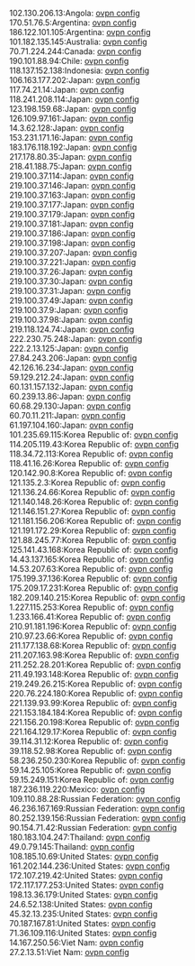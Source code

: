 102.130.206.13:Angola: [ovpn config](vpn/102_130_206_13.ovpn)  
170.51.76.5:Argentina: [ovpn config](vpn/170_51_76_5.ovpn)  
186.122.101.105:Argentina: [ovpn config](vpn/186_122_101_105.ovpn)  
101.182.135.145:Australia: [ovpn config](vpn/101_182_135_145.ovpn)  
70.71.224.244:Canada: [ovpn config](vpn/70_71_224_244.ovpn)  
190.101.88.94:Chile: [ovpn config](vpn/190_101_88_94.ovpn)  
118.137.152.138:Indonesia: [ovpn config](vpn/118_137_152_138.ovpn)  
106.163.177.202:Japan: [ovpn config](vpn/106_163_177_202.ovpn)  
117.74.21.14:Japan: [ovpn config](vpn/117_74_21_14.ovpn)  
118.241.208.114:Japan: [ovpn config](vpn/118_241_208_114.ovpn)  
123.198.159.68:Japan: [ovpn config](vpn/123_198_159_68.ovpn)  
126.109.97.161:Japan: [ovpn config](vpn/126_109_97_161.ovpn)  
14.3.62.128:Japan: [ovpn config](vpn/14_3_62_128.ovpn)  
153.231.171.16:Japan: [ovpn config](vpn/153_231_171_16.ovpn)  
183.176.118.192:Japan: [ovpn config](vpn/183_176_118_192.ovpn)  
217.178.80.35:Japan: [ovpn config](vpn/217_178_80_35.ovpn)  
218.41.188.75:Japan: [ovpn config](vpn/218_41_188_75.ovpn)  
219.100.37.114:Japan: [ovpn config](vpn/219_100_37_114.ovpn)  
219.100.37.146:Japan: [ovpn config](vpn/219_100_37_146.ovpn)  
219.100.37.163:Japan: [ovpn config](vpn/219_100_37_163.ovpn)  
219.100.37.177:Japan: [ovpn config](vpn/219_100_37_177.ovpn)  
219.100.37.179:Japan: [ovpn config](vpn/219_100_37_179.ovpn)  
219.100.37.181:Japan: [ovpn config](vpn/219_100_37_181.ovpn)  
219.100.37.186:Japan: [ovpn config](vpn/219_100_37_186.ovpn)  
219.100.37.198:Japan: [ovpn config](vpn/219_100_37_198.ovpn)  
219.100.37.207:Japan: [ovpn config](vpn/219_100_37_207.ovpn)  
219.100.37.221:Japan: [ovpn config](vpn/219_100_37_221.ovpn)  
219.100.37.26:Japan: [ovpn config](vpn/219_100_37_26.ovpn)  
219.100.37.30:Japan: [ovpn config](vpn/219_100_37_30.ovpn)  
219.100.37.31:Japan: [ovpn config](vpn/219_100_37_31.ovpn)  
219.100.37.49:Japan: [ovpn config](vpn/219_100_37_49.ovpn)  
219.100.37.9:Japan: [ovpn config](vpn/219_100_37_9.ovpn)  
219.100.37.98:Japan: [ovpn config](vpn/219_100_37_98.ovpn)  
219.118.124.74:Japan: [ovpn config](vpn/219_118_124_74.ovpn)  
222.230.75.248:Japan: [ovpn config](vpn/222_230_75_248.ovpn)  
222.2.13.125:Japan: [ovpn config](vpn/222_2_13_125.ovpn)  
27.84.243.206:Japan: [ovpn config](vpn/27_84_243_206.ovpn)  
42.126.16.234:Japan: [ovpn config](vpn/42_126_16_234.ovpn)  
59.129.212.24:Japan: [ovpn config](vpn/59_129_212_24.ovpn)  
60.131.157.132:Japan: [ovpn config](vpn/60_131_157_132.ovpn)  
60.239.13.86:Japan: [ovpn config](vpn/60_239_13_86.ovpn)  
60.68.29.130:Japan: [ovpn config](vpn/60_68_29_130.ovpn)  
60.70.11.211:Japan: [ovpn config](vpn/60_70_11_211.ovpn)  
61.197.104.160:Japan: [ovpn config](vpn/61_197_104_160.ovpn)  
101.235.69.115:Korea Republic of: [ovpn config](vpn/101_235_69_115.ovpn)  
114.205.119.43:Korea Republic of: [ovpn config](vpn/114_205_119_43.ovpn)  
118.34.72.113:Korea Republic of: [ovpn config](vpn/118_34_72_113.ovpn)  
118.41.16.26:Korea Republic of: [ovpn config](vpn/118_41_16_26.ovpn)  
120.142.90.8:Korea Republic of: [ovpn config](vpn/120_142_90_8.ovpn)  
121.135.2.3:Korea Republic of: [ovpn config](vpn/121_135_2_3.ovpn)  
121.136.24.66:Korea Republic of: [ovpn config](vpn/121_136_24_66.ovpn)  
121.140.148.26:Korea Republic of: [ovpn config](vpn/121_140_148_26.ovpn)  
121.146.151.27:Korea Republic of: [ovpn config](vpn/121_146_151_27.ovpn)  
121.181.156.206:Korea Republic of: [ovpn config](vpn/121_181_156_206.ovpn)  
121.191.172.29:Korea Republic of: [ovpn config](vpn/121_191_172_29.ovpn)  
121.88.245.77:Korea Republic of: [ovpn config](vpn/121_88_245_77.ovpn)  
125.141.43.168:Korea Republic of: [ovpn config](vpn/125_141_43_168.ovpn)  
14.43.137.165:Korea Republic of: [ovpn config](vpn/14_43_137_165.ovpn)  
14.53.207.63:Korea Republic of: [ovpn config](vpn/14_53_207_63.ovpn)  
175.199.37.136:Korea Republic of: [ovpn config](vpn/175_199_37_136.ovpn)  
175.209.17.231:Korea Republic of: [ovpn config](vpn/175_209_17_231.ovpn)  
182.209.140.215:Korea Republic of: [ovpn config](vpn/182_209_140_215.ovpn)  
1.227.115.253:Korea Republic of: [ovpn config](vpn/1_227_115_253.ovpn)  
1.233.166.41:Korea Republic of: [ovpn config](vpn/1_233_166_41.ovpn)  
210.91.181.196:Korea Republic of: [ovpn config](vpn/210_91_181_196.ovpn)  
210.97.23.66:Korea Republic of: [ovpn config](vpn/210_97_23_66.ovpn)  
211.177.138.68:Korea Republic of: [ovpn config](vpn/211_177_138_68.ovpn)  
211.207.163.98:Korea Republic of: [ovpn config](vpn/211_207_163_98.ovpn)  
211.252.28.201:Korea Republic of: [ovpn config](vpn/211_252_28_201.ovpn)  
211.49.193.148:Korea Republic of: [ovpn config](vpn/211_49_193_148.ovpn)  
219.249.26.215:Korea Republic of: [ovpn config](vpn/219_249_26_215.ovpn)  
220.76.224.180:Korea Republic of: [ovpn config](vpn/220_76_224_180.ovpn)  
221.139.93.99:Korea Republic of: [ovpn config](vpn/221_139_93_99.ovpn)  
221.153.184.184:Korea Republic of: [ovpn config](vpn/221_153_184_184.ovpn)  
221.156.20.198:Korea Republic of: [ovpn config](vpn/221_156_20_198.ovpn)  
221.164.129.17:Korea Republic of: [ovpn config](vpn/221_164_129_17.ovpn)  
39.114.31.12:Korea Republic of: [ovpn config](vpn/39_114_31_12.ovpn)  
39.118.52.98:Korea Republic of: [ovpn config](vpn/39_118_52_98.ovpn)  
58.236.250.230:Korea Republic of: [ovpn config](vpn/58_236_250_230.ovpn)  
59.14.25.105:Korea Republic of: [ovpn config](vpn/59_14_25_105.ovpn)  
59.15.249.151:Korea Republic of: [ovpn config](vpn/59_15_249_151.ovpn)  
187.236.119.220:Mexico: [ovpn config](vpn/187_236_119_220.ovpn)  
109.110.88.28:Russian Federation: [ovpn config](vpn/109_110_88_28.ovpn)  
46.236.167.169:Russian Federation: [ovpn config](vpn/46_236_167_169.ovpn)  
80.252.139.156:Russian Federation: [ovpn config](vpn/80_252_139_156.ovpn)  
90.154.71.42:Russian Federation: [ovpn config](vpn/90_154_71_42.ovpn)  
180.183.104.247:Thailand: [ovpn config](vpn/180_183_104_247.ovpn)  
49.0.79.145:Thailand: [ovpn config](vpn/49_0_79_145.ovpn)  
108.185.10.69:United States: [ovpn config](vpn/108_185_10_69.ovpn)  
161.202.144.236:United States: [ovpn config](vpn/161_202_144_236.ovpn)  
172.107.219.42:United States: [ovpn config](vpn/172_107_219_42.ovpn)  
172.117.177.253:United States: [ovpn config](vpn/172_117_177_253.ovpn)  
198.13.36.179:United States: [ovpn config](vpn/198_13_36_179.ovpn)  
24.6.52.138:United States: [ovpn config](vpn/24_6_52_138.ovpn)  
45.32.13.235:United States: [ovpn config](vpn/45_32_13_235.ovpn)  
70.187.167.81:United States: [ovpn config](vpn/70_187_167_81.ovpn)  
71.36.109.116:United States: [ovpn config](vpn/71_36_109_116.ovpn)  
14.167.250.56:Viet Nam: [ovpn config](vpn/14_167_250_56.ovpn)  
27.2.13.51:Viet Nam: [ovpn config](vpn/27_2_13_51.ovpn)  
